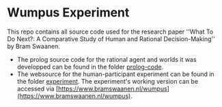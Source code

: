 # Wumpus Experiment

This repo contains all source code used for the research paper ''What To Do Next?: A Comparative Study of Human and Rational Decision-Making'' by Bram Swaanen. 

- The prolog source code for the rational agent and worlds it was developped can be found in the folder [prolog-code](prolog-code).
- The websource for the human-participant experiment can be found in the folder [experiment](experiment). The experiment's working version can be accessed via [https://www.bramswaanen.nl/wumpus](https://www.bramswaanen.nl/wumpus).
